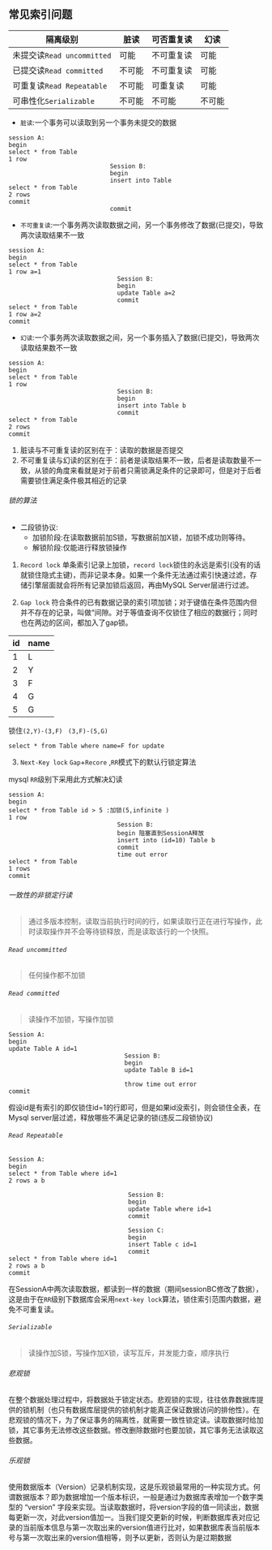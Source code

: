 ## 常见索引问题

隔离级别 | 脏读 | 可否重复读 | 幻读
---|---|----|---
未提交读`Read uncommitted` | 可能|不可重复读|可能
已提交读`Read committed` | 不可能|不可重复读|可能
可重复读`Read Repeatable` | 不可能|可重复读|可能
可串性化`Serializable` | 不可能|不可能|不可能


* `脏读`:一个事务可以读取到另一个事务未提交的数据

```
session A:
begin
select * from Table
1 row
                            Session B:
                            begin
                            insert into Table
select * from Table
2 rows
commit
                            commit
```


* `不可重复读`:一个事务两次读取数据之间，另一个事务修改了数据(已提交)，导致两次读取结果不一致

```
session A:
begin
select * from Table
1 row a=1
                              Session B:
                              begin
                              update Table a=2
                              commit
select * from Table
1 row a=2
commit
```

* `幻读`:一个事务两次读取数据之间，另一个事务插入了数据(已提交)，导致两次读取结果数不一致

```
session A:
begin
select * from Table
1 row
                              Session B:
                              begin
                              insert into Table b
                              commit
select * from Table
2 rows
commit
```

1. 脏读与不可重复读的区别在于：读取的数据是否提交
2. 不可重复读与幻读的区别在于：前者是读取结果不一致，后者是读取数量不一致，从锁的角度来看就是对于前者只需锁满足条件的记录即可，但是对于后者需要锁住满足条件极其相近的记录



###### 锁的算法


* 二段锁协议:
    * 加锁阶段:在读取数据前加S锁，写数据前加X锁，加锁不成功则等待。
    * 解锁阶段:仅能进行释放锁操作

1. `Record lock` 单条索引记录上加锁，`record lock`锁住的永远是索引(没有的话就锁住隐式主键)，而非记录本身。如果一个条件无法通过索引快速过滤，存储引擎层面就会将所有记录加锁后返回，再由MySQL Server层进行过滤。


2. `Gap lock` 符合条件的已有数据记录的索引项加锁；对于键值在条件范围内但并不存在的记录，叫做“间隙。对于等值查询不仅锁住了相应的数据行；同时也在两边的区间，都加入了gap锁。

id | name
---|---
1 | L
2 | Y
3 | F
4 | G
5 | G

锁住`(2,Y)-(3,F) `   `(3,F)-(5,G) `
```
select * from Table where name=F for update
```


3. `Next-Key lock` `Gap`+`Recore` ,`RR`模式下的默认行锁定算法

mysql `RR`级别下采用此方式解决幻读

```
session A:
begin
select * from Table id > 5 :加锁(5,infinite )
1 row
                              Session B:
                              begin 阻塞直到SessionA释放
                              insert into (id=10) Table b
                              commit
                              time out error
select * from Table
1 rows
commit
```


###### 一致性的非锁定行读
> 通过多版本控制，读取当前执行时间的行，如果读取行正在进行写操作，此时读取操作并不会等待锁释放，而是读取该行的一个快照。

###### `Read uncommitted`
>任何操作都不加锁


###### `Read committed`
>读操作不加锁，写操作加锁

```
Session A:
begin
update Table A id=1
                                Session B:
                                begin
                                update Table B id=1

                                throw time out error
commit
```

假设id是有索引的即仅锁住id=1的行即可，但是如果id没索引，则会锁住全表，在Mysql server层过滤，释放哪些不满足记录的锁(违反二段锁协议)


###### `Read Repeatable`

```
Session A:
begin
select * from Table where id=1
2 rows a b

                                 Session B:
                                 begin
                                 update Table where id=1
                                 commit

                                 Session C:
                                 begin
                                 insert Table c id=1
                                 commit
select * from Table where id=1
2 rows a b
commit
```
在SessionA中两次读取数据，都读到一样的数据（期间sessionBC修改了数据），这是由于在`RR`级别下数据库会采用`next-key lock`算法，锁住索引范围内数据，避免不可重复读。


###### `Serializable`
> 读操作加S锁，写操作加X锁，读写互斥，并发能力查，顺序执行






###### 悲观锁
在整个数据处理过程中，将数据处于锁定状态。悲观锁的实现，往往依靠数据库提供的锁机制（也只有数据库层提供的锁机制才能真正保证数据访问的排他性）。在悲观锁的情况下，为了保证事务的隔离性，就需要一致性锁定读。读取数据时给加锁，其它事务无法修改这些数据。修改删除数据时也要加锁，其它事务无法读取这些数据。


###### 乐观锁

使用数据版本（Version）记录机制实现，这是乐观锁最常用的一种实现方式。何谓数据版本？即为数据增加一个版本标识，一般是通过为数据库表增加一个数字类型的 “version” 字段来实现。当读取数据时，将version字段的值一同读出，数据每更新一次，对此version值加一。当我们提交更新的时候，判断数据库表对应记录的当前版本信息与第一次取出来的version值进行比对，如果数据库表当前版本号与第一次取出来的version值相等，则予以更新，否则认为是过期数据





